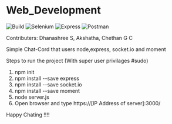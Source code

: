 # Web_Development
![Build](https://github.com/99002457/Web_Development/workflows/Build/badge.svg) ![Selenium](https://github.com/99002457/Web_Development/workflows/Selenium/badge.svg) ![Express](https://github.com/99002457/Web_Development/workflows/Express/badge.svg) ![Postman](https://github.com/99002457/Web_Development/workflows/Postman/badge.svg)

Contributers: Dhanashree S, Akshatha, Chethan G C

Simple Chat-Cord that users node,express, socket.io and moment
 
Steps to run the project (With super user privilages #sudo)
1. npm init
2. npm install --save express
3. npm install --save socket.io
4. npm install --save moment
5. node server.js
6. Open browser and type https://[IP Address of server]:3000/

Happy Chating !!!!
 
